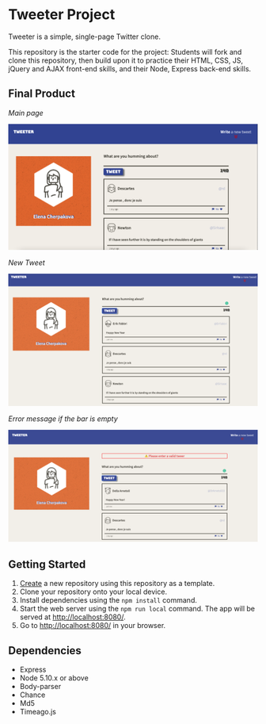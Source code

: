 # Tweeter Project

Tweeter is a simple, single-page Twitter clone.

This repository is the starter code for the project: Students will fork and clone this repository, then build upon it to practice their HTML, CSS, JS, jQuery and AJAX front-end skills, and their Node, Express back-end skills.

## Final Product

*Main page*

!["Main page"](https://github.com/ElenaCherpakova/tweeter/blob/bb3d9e38400bbc868b4bb6c0a2e2eca318645a37/photos/main.png)

*New Tweet*

!["New Tweet"](https://github.com/ElenaCherpakova/tweeter/blob/bb3d9e38400bbc868b4bb6c0a2e2eca318645a37/photos/newTweet.png)

*Error message if the bar is empty*

!["Error message if the bar is empty"](https://github.com/ElenaCherpakova/tweeter/blob/bb3d9e38400bbc868b4bb6c0a2e2eca318645a37/photos/error.png)

## Getting Started

1. [Create](https://docs.github.com/en/repositories/creating-and-managing-repositories/creating-a-repository-from-a-template) a new repository using this repository as a template.
2. Clone your repository onto your local device.
3. Install dependencies using the `npm install` command.
3. Start the web server using the `npm run local` command. The app will be served at <http://localhost:8080/>.
4. Go to <http://localhost:8080/> in your browser.

## Dependencies

- Express
- Node 5.10.x or above
- Body-parser
- Chance
- Md5
- Timeago.js
